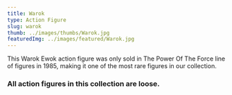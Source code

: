 ```yaml
---
title: Warok
type: Action Figure
slug: warok
thumb: ../images/thumbs/Warok.jpg
featuredImg: ../images/featured/Warok.jpg
---
```


This Warok Ewok action figure was only sold in The Power Of The Force line of figures in 1985, making it one of the most rare figures in our collection.

### All action figures in this collection are loose.